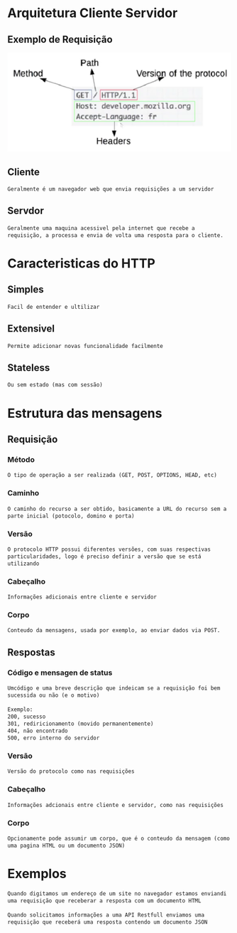 # Arquitetura Cliente Servidor 

## Exemplo de Requisição

<img aling="center" src="./exemplo-de-requisicao.png"/>

## Cliente
    Geralmente é um navegador web que envia requisições a um servidor

## Servdor
    Geralmente uma maquina acessivel pela internet que recebe a requisição, a processa e envia de volta uma resposta para o cliente.


# Caracteristicas do HTTP

## Simples
    Facil de entender e ultilizar 

## Extensivel
    Permite adicionar novas funcionalidade facilmente

## Stateless
    Ou sem estado (mas com sessão)


# Estrutura das mensagens 

## Requisição

### Método 
    O tipo de operação a ser realizada (GET, POST, OPTIONS, HEAD, etc)

### Caminho
    O caminho do recurso a ser obtido, basicamente a URL do recurso sem a parte inicial (potocolo, domino e porta)

### Versão
    O protocolo HTTP possui diferentes versões, com suas respectivas particularidades, logo é preciso definir a versão que se está utilizando

### Cabeçalho
    Informações adicionais entre cliente e servidor

### Corpo
    Conteudo da mensagens, usada por exemplo, ao enviar dados via POST. 

## Respostas

### Código e mensagen de status
    Umcódigo e uma breve descrição que indeicam se a requisição foi bem sucessida ou não (e o motivo)

    Exemplo:
    200, sucesso
    301, rediricionamento (movido permanentemente)
    404, não encontrado
    500, erro interno do servidor

### Versão 
    Versão do protocolo como nas requisições

### Cabeçalho
    Informações adcionais entre cliente e servidor, como nas requisições

### Corpo
    Opcionamente pode assumir um corpo, que é o conteudo da mensagem (como uma pagina HTML ou um documento JSON)

# Exemplos
    Quando digitamos um endereço de um site no navegador estamos enviandi uma requisição que receberar a resposta com um documento HTML

    Quando solicitamos informações a uma API Restfull enviamos uma requisição que receberá uma resposta contendo um documento JSON